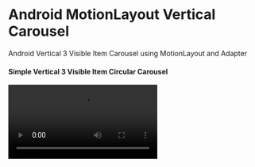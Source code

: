 # Android MotionLayout Vertical Carousel
Android Vertical 3 Visible Item Carousel using MotionLayout and Adapter

#### Simple Vertical 3 Visible Item Circular Carousel
![vertical_carousel.mp4](video/vertical_carousel_cropped.mp4)
